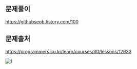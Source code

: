 ## 문제풀이
https://githubseob.tistory.com/100
## 문제출처
https://programmers.co.kr/learn/courses/30/lessons/12933

![1](https://user-images.githubusercontent.com/83795383/133082451-5ca2b715-99f9-4671-83eb-6a9779193360.jpg)
